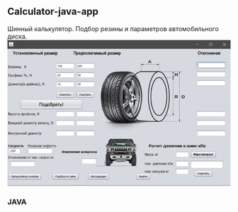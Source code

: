 ## Calculator-java-app
Шинный калькулятор. Подбор резины и параметров автомобильного диска.
![Image alt](https://github.com/Art4GR/Calculator-java-app/blob/master/Calculator_Mainpage.png)
### JAVA
